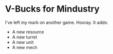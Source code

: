 # V-Bucks for Mindustry
I've left my mark on another game. Hooray.
It adds:
* A new resource
* A new turret
* A new unit
* A new mech